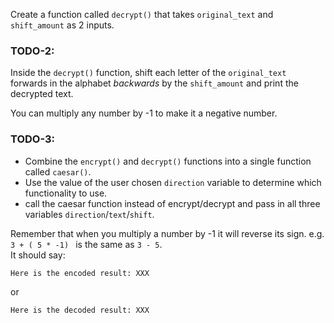 
Create a function called `decrypt()` that takes `original_text` and `shift_amount` as 2 inputs.

### TODO-2: 
Inside the `decrypt()` function, shift each letter of the `original_text` forwards in the alphabet *backwards* by the `shift_amount` and print the decrypted text.

<div class="hint">
  You can multiply any number by -1 to make it a negative number.
</div>


### TODO-3: 
- Combine the `encrypt()` and `decrypt()` functions into a single function called `caesar()`. 
- Use the value of the user chosen `direction` variable to determine which functionality to use. 
- call the caesar function instead of encrypt/decrypt and pass in all three variables `direction`/`text`/`shift`.

<div class="hint">
  Remember that when you multiply a number by -1 it will reverse its sign.
e.g. <code>3 + ( 5 * -1) </code> is the same as <code>3 - 5</code>.
</div>


<div class="hint">
It should say:  

<code>Here is the encoded result: XXX</code>

or

<code>Here is the decoded result: XXX</code> 

</div>

